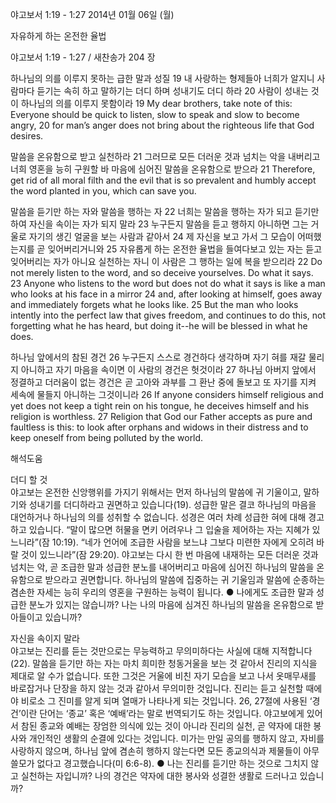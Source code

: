 야고보서 1:19 - 1:27 
2014년 01월 06일 (월)

자유하게 하는 온전한 율법



야고보서 1:19 - 1:27 / 새찬송가 204 장


하나님의 의를 이루지 못하는 급한 말과 성질
19 내 사랑하는 형제들아 너희가 알지니 사람마다 듣기는 속히 하고 말하기는 더디 하며 성내기도 더디 하라 20 사람이 성내는 것이 하나님의 의를 이루지 못함이라
19 My dear brothers, take note of this: Everyone should be quick to listen, slow to speak and slow to become angry, 20 for man’s anger does not bring about the righteous life that God desires.   

말씀을 온유함으로 받고 실천하라
21 그러므로 모든 더러운 것과 넘치는 악을 내버리고 너희 영혼을 능히 구원할 바 마음에 심어진 말씀을 온유함으로 받으라
21 Therefore, get rid of all moral filth and the evil that is so prevalent and humbly accept the word planted in you, which can save you.  

말씀을 듣기만 하는 자와 말씀을 행하는 자 
22 너희는 말씀을 행하는 자가 되고 듣기만 하여 자신을 속이는 자가 되지 말라 23 누구든지 말씀을 듣고 행하지 아니하면 그는 거울로 자기의 생긴 얼굴을 보는 사람과 같아서 24 제 자신을 보고 가서 그 모습이 어떠했는지를 곧 잊어버리거니와 25 자유롭게 하는 온전한 율법을 들여다보고 있는 자는 듣고 잊어버리는 자가 아니요 실천하는 자니 이 사람은 그 행하는 일에 복을 받으리라
22 Do not merely listen to the word, and so deceive yourselves. Do what it says.  23 Anyone who listens to the word but does not do what it says is like a man who looks at his face in a mirror 24 and, after looking at himself, goes away and immediately forgets what he looks like. 25 But the man who looks intently into the perfect law that gives freedom, and continues to do this, not forgetting what he has heard, but doing it--he will be blessed in what he does.   

하나님 앞에서의 참된 경건
26 누구든지 스스로 경건하다 생각하며 자기 혀를 재갈 물리지 아니하고 자기 마음을 속이면 이 사람의 경건은 헛것이라 27 하나님 아버지 앞에서 정결하고 더러움이 없는 경건은 곧 고아와 과부를 그 환난 중에 돌보고 또 자기를 지켜 세속에 물들지 아니하는 그것이니라
26 If anyone considers himself religious and yet does not keep a tight rein on his tongue, he deceives himself and his religion is worthless. 27 Religion that God our Father accepts as pure and faultless is this: to look after orphans and widows in their distress and to keep oneself from being polluted by the world.

해석도움





더디 할 것  
야고보는 온전한 신앙행위를 가지기 위해서는 먼저 하나님의 말씀에 귀 기울이고, 말하기와 성내기를 더디하라고 권면하고 있습니다(19). 성급한 말은 결코 하나님의 마음을 대언하거나 하나님의 의를 성취할 수 없습니다. 성경은 여러 차례 성급한 혀에 대해 경고하고 있습니다. “말이 많으면 허물을 면키 어려우나 그 입술을 제어하는 자는 지혜가 있느니라”(잠 10:19). “네가 언어에 조급한 사람을 보느냐 그보다 미련한 자에게 오히려 바랄 것이 있느니라”(잠 29:20). 야고보는 다시 한 번 마음에 내재하는 모든 더러운 것과 넘치는 악, 곧 조급한 말과 성급한 분노를 내어버리고 마음에 심어진 하나님의 말씀을 온유함으로 받으라고 권면합니다. 하나님의 말씀에 집중하는 귀 기울임과 말씀에 순종하는 겸손한 자세는 능히 우리의 영혼을 구원하는 능력이 됩니다. 
● 나에게도 조급한 말과 성급한 분노가 있지는 않습니까? 나는 나의 마음에 심겨진 하나님의 말씀을 온유함으로 받아들이고 있습니까? 

자신을 속이지 말라  
야고보는 진리를 듣는 것만으로는 무능력하고 무의미하다는 사실에 대해 지적합니다(22). 말씀을 듣기만 하는 자는 마치 희미한 청동거울을 보는 것 같아서 진리의 지식을 제대로 알 수가 없습니다. 또한 그것은 거울에 비친 자기 모습을 보고 나서 옷매무새를 바로잡거나 단장을 하지 않는 것과 같아서 무의미한 것입니다. 진리는 듣고 실천할 때에야 비로소 그 진미를 알게 되며 열매가 나타나게 되는 것입니다. 26, 27절에 사용된 ‘경건’이란 단어는 ‘종교’ 혹은 ‘예배’라는 말로 번역되기도 하는 것입니다. 야고보에게 있어서 참된 종교와 예배는 장엄한 의식에 있는 것이 아니라 진리의 실천, 곧 약자에 대한 봉사와 개인적인 생활의 순결에 있다는 것입니다. 미가는 만일 공의를 행하지 않고, 자비를 사랑하지 않으며, 하나님 앞에 겸손히 행하지 않는다면 모든 종교의식과 제물들이 아무 쓸모가 없다고 경고했습니다(미 6:6-8).
● 나는 진리를 듣기만 하는 것으로 그치지 않고 실천하는 자입니까? 나의 경건은 약자에 대한 봉사와 성결한 생활로 드러나고 있습니까?